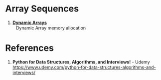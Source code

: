 # Array Sequences

1.  **[Dynamic Arrays]()**  
&ensp;  Dynamic Array memory allocation

#  References
1.  **Python for Data Structures, Algorithms, and Interviews!** - Udemy   
https://www.udemy.com/python-for-data-structures-algorithms-and-interviews/